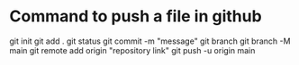 # Command to push a file in github

git init
git add .
git status
git commit -m "message"
git branch
git branch -M main
git remote add origin "repository link"
git push -u origin main
